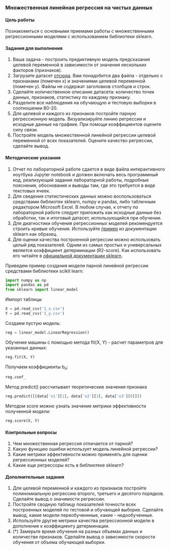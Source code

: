 ### Множественная линейная регрессия на чистых данных

#### Цель работы

Познакомиться с основными приемами работы с множественными регрессионными моделями с использованием библиотеки sklearn. 

#### Задания для выполнения

1. Ваша задача - построить предиктивную модель предсказания целевой переменной в зависимости от значения нескольких факторов (признаков).
2. Загрузите датасет [отсюда](https://drive.google.com/drive/folders/1kWOOgTbu7MnfXg1hh5aAYGsBRePhkvGV?usp=sharing). Вам понадобится два файла - отдельно с признаками (помечен x) и значениями целевой переменной (помечен y). Файлы не содержат заголовков столбцов и строк.
3. Сделайте количественное описание датасета: количество точек данных, признаков, статистику по каждому признаку.
4. Разделите все наблюдения на обучающую и тестовую выборки в соотношении 80-20.
5. Для целевой и каждого из признаков постройте парную регрессионную модель. Визуализируйте линию регрессии и исходные данные на графике. При помощи коэффициентов оцените силу связи.
6. Постройте модель множественной линейной регрессии целевой переменной от всех показателей. Оцените качество регрессии, сделайте вывод.

#### Методические указания

1. Отчет по лабораторной работе сдается в виде файла интерактивного ноутбука Jupyter notebook и должен включать весь программный код, реализующий задания лабораторной работы, подробные пояснения, обоснования и выводы там, где это требуется в виде текстовых ячеек.
2. Для сведения статистических данных можно воспользоваться средствами библиотек sklearn, numpy и pandas, либо табличным редактором Microsoft Excel. В любом случае, к отчету по лабораторной работе следует приложить как исходные данные без обработки, так и итоговый датасет, использующийся при обучении.
3. Для диагностики обучения регрессионных моделей рекомендуется строить кривые обучения. Используйте [пример](http://scikit-learn.org/stable/auto_examples/model_selection/plot_learning_curve.html) из документации sklearn как образец. 
4. Для оценки качества построенной регрессии можно использовать целый ряд показателей. Одним из самых простых и универсальных является коэффициент детерминации (R2-score). Как использовать его читайте в [официальной документации sklearn](http://scikit-learn.org/stable/modules/generated/sklearn.metrics.r2_score.html#sklearn.metrics.r2_score). 

Приведем пример создания модели парной линейной регрессии средствами библиотеки scikit learn:

```py
import numpy as np
import pandas as pd
from sklearn import linear_model
```

Импорт таблицы

```py
X = pd.read_csv('1_x.csv')
Y = pd.read_csv('1_y.csv')
```

Создаем пустую модель:

```py
reg = linear_model.LinearRegression()
```

Обучение машины с помощью метода fit(X, Y) - расчет параметров для указанных данных:

```py
reg.fit(X, Y)
```

Получаем коэффициенты b<sub>n</sub>:

```py
reg.coef_
```

Метод predict() рассчитывает теоретические значения признака

```py
reg.predict([[data['x1'][1], data['x2'][3], data['x3'][0]]])
```

Методом score можно узнать значение метрики эффективности полученной модели:

```py
reg.score(X, Y)
```

#### Контрольные вопросы

1. Чем множественная регрессия отличается от парной?
2. Какую функцию ошибки использует модель линейной регрессии?
3. Какие метрики эффективности можно применять для оценки регрессионных моделей?
4. Какие еще регрессоры есть в библиотеке sklearn?

#### Дополнительные задания

1. Для целевой переменной и каждого из признаков постройте полиномиальную регрессию второго, третьего и десятого порядков. Сделайте вывод о значимости регрессии.
2. Постройте сводную таблицу показателей точности всех построенных моделей по тестовой и обучающей выборке. Сделайте вывод, какие модели переобученнные, какие - недообученные.
3. Используйте другие метрики качества регрессионной модели в дополнение к коэффициенту детерминации.
4. (*) Замерьте время обучения на разных объемах данных и количестве признаков. Сделайте вывод о зависимости скорости обучения от объема обучающей выборки.
